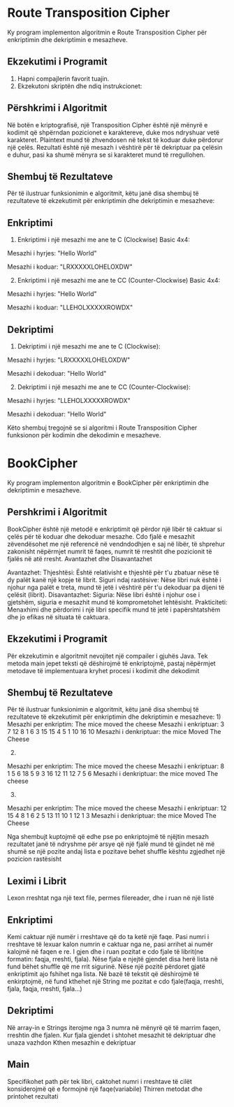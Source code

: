 # Route Transposition Cipher

Ky program implementon algoritmin e Route Transposition Cipher për enkriptimin dhe dekriptimin e mesazheve.

## Ekzekutimi i Programit

1. Hapni compajlerin favorit tuajin.
2. Ekzekutoni skriptën dhe ndiq instrukcionet:


## Përshkrimi i Algoritmit

Në botën e kriptografisë, një Transposition Cipher është një mënyrë e kodimit që shpërndan pozicionet e karaktereve, duke mos ndryshuar vetë karakteret. Plaintext mund të zhvendosen në tekst të koduar duke përdorur një çelës. Rezultati është një mesazh i vështirë për të dekriptuar pa çelësin e duhur, pasi ka shumë mënyra se si karakteret mund të rregullohen.

## Shembuj të Rezultateve

Për të ilustruar funksionimin e algoritmit, këtu janë disa shembuj të rezultateve të ekzekutimit për enkriptimin dhe dekriptimin e mesazheve:

## Enkriptimi

1. Enkriptimi i një mesazhi me ane te C (Clockwise) Basic 4x4:

Mesazhi i hyrjes: "Hello World"

Mesazhi i koduar: "LRXXXXXLOHELOXDW"

2. Enkriptimi i një mesazhi me ane te CC (Counter-Clockwise) Basic 4x4:

Mesazhi i hyrjes: "Hello World"

Mesazhi i koduar: "LLEHOLXXXXXROWDX"

## Dekriptimi

1. Dekriptimi i një mesazhi me ane te C (Clockwise):

Mesazhi i hyrjes: "LRXXXXXLOHELOXDW"

Mesazhi i dekoduar: "Hello World"

2. Dekriptimi i një mesazhi me ane te CC (Counter-Clockwise):

Mesazhi i hyrjes: "LLEHOLXXXXXROWDX"

Mesazhi i dekoduar: "Hello World"


Këto shembuj tregojnë se si algoritmi i Route Transposition Cipher funksionon për kodimin dhe dekodimin e mesazheve.


# **BookCipher**
Ky program implementon algoritmin e BookCipher për enkriptimin dhe dekriptimin e mesazheve.

## Pershkrimi i Algoritmit
BookCipher është një metodë e enkriptimit që përdor një libër të caktuar si çelës për të koduar dhe dekoduar mesazhe. Cdo fjalë e mesazhit zëvendësohet me një referencë në vendndodhjen e saj në libër, të shprehur zakonisht nëpërmjet numrit të faqes, numrit të rreshtit dhe pozicionit të fjalës në atë rresht. 
Avantazhet dhe Disavantazhet

Avantazhet:
Thjeshtësi: Është relativisht e thjeshtë për t'u zbatuar nëse të dy palët kanë një kopje të librit.
Siguri ndaj rastësive: Nëse libri nuk është i njohur nga palët e treta, mund të jetë i vështirë për t'u dekoduar pa dijeni të çelësit (librit).
Disavantazhet:
Siguria: Nëse libri është i njohur ose i gjetshëm, siguria e mesazhit mund të komprometohet lehtësisht.
Prakticiteti: Menaxhimi dhe përdorimi i një libri specifik mund të jetë i papërshtatshëm dhe jo efikas në situata të caktuara.

## Ekzekutimi i Programit
Për ekzekutimin e algoritmit nevojitet një compailer i gjuhës Java.
Tek metoda main jepet teksti që dëshirojmë të enkriptojmë, pastaj nëpërmjet metodave të implementuara kryhet procesi i kodimit dhe dekodimit


## Shembuj të Rezultateve

Për të ilustruar funksionimin e algoritmit, këtu janë disa shembuj të rezultateve të ekzekutimit për enkriptimin dhe dekriptimin e mesazheve:
1)
Mesazhi per enkriptim: The mice moved the cheese
Mesazhi i enkriptuar: 3 7 12 8 1 6 3 15 15 4 5 1 10 16 10
Mesazhi i denkriptuar: the mice Moved The Cheese

2)
Mesazhi per enkriptim: The mice moved the cheese
Mesazhi i enkriptuar: 8 1 5 6 18 5 9 3 16 12 11 12 7 5 6
Mesazhi i denkriptuar: the mice moved The cheese

3)
Mesazhi per enkriptim: The mice moved the cheese
Mesazhi i enkriptuar: 12 15 4 8 1 6 2 5 13 11 10 1 12 1 3
Mesazhi i denkriptuar: the mice Moved The Cheese

Nga shembujt kuptojmë që edhe pse po enkriptojmë të njëjtin mesazh rezultatet janë të ndryshme për arsye që një fjalë mund të gjindet në më shumë se një pozite andaj lista e pozitave behet shuffle kështu zgjedhet një pozicion rastësisht


## Leximi i Librit
Lexon rreshtat nga një text file, permes filereader, dhe i ruan në një listë

## Enkriptimi
Kemi caktuar një numër i rreshtave që do ta ketë një faqe. Pasi numri i rreshtave të lexuar kalon numrin e caktuar nga ne, pasi arrihet ai numër kalojmë në faqen e re.
I gjen dhe i ruan pozitat e cdo fjale të librit(ne formatin: faqja, rreshti, fjala). Nëse fjala e njejtë gjendet disa herë lista në fund bëhet shuffle që me rrit sigurinë. Nëse një pozitë përdoret gjatë enkriptimit ajo fshihet nga lista. Në bazë të tekstit që dëshirojmë të enkirptojmë, në fund kthehet një String me pozitat e cdo fjale(faqja, rreshti, fjala, faqja, rreshti, fjala...)

## Dekriptimi
Në array-in e Strings iterojme nga 3 numra në mënyrë që të marrim faqen, rreshtin dhe fjalen.
Kur fjala gjendet i shtohet mesazhit të dekriptuar dhe unaza vazhdon
Kthen mesazhin e dekriptuar

## Main
Specifikohet path për tek libri, caktohet numri i rreshtave të cilët konsiderojmë që e formojnë një faqe(variabile)
Thirren metodat dhe printohet rezultati



